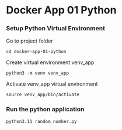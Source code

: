 # Docker App 01 Python

### Setup Python Virtual Environment

Go to project folder
```
cd docker-app-01-python
```

Create virtual environment venv_app
```
python3 -m venv venv_app

```

Activate venv_app virtual environment
```
source venv_app/bin/activate
```

### Run the python application
```
python3.11 random_number.py
```